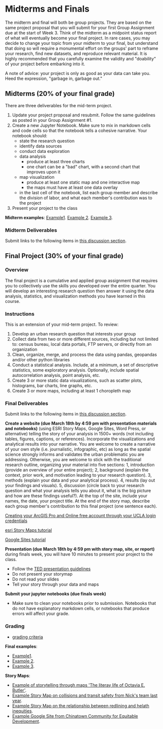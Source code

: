 # Midterms and Finals
The midterm and final will both be group projects. They are based on the same project proposal that you will submit for your first Group Assignment due at the start of Week 3. Think of the midterm as a midpoint status report of what will eventually become your final project. In rare cases, you may decide to change your topic from your midterm to your final, but understand that doing so will require a monumental effort on the groups' part to reframe your research, find new datasets, and reproduce relevant material. It is highly recommended that you carefully examine the validity and "doability" of your project before embarking into it. 

A note of advice: your project is only as good as your data can take you. Heed the expression, "garbage in, garbage out."

## Midterms (20% of your final grade)
There are three deliverables for the mid-term project.
1. Update your project proposal and resubmit. Follow the same guidelines as posted in your Group Assignment #1.
1. Create a new Jupyter Notebook. Make sure to mix in markdown cells and code cells so that the notebook tells a cohesive narrative. Your notebook should:
      - state the research question
      - identify data sources
      - conduct data exploration
      - data analysis
         - produce at least three charts
         - one chart can be a "bad" chart, with a second chart that improves upon it
      - map visualization 
         - produce at least one static map and one interactive map
         - the maps must have at least one data overlay
      - in the last cell of the notebook, list each group member and describe the division of labor, and what each member's contribution was to the project
1. Present your project to the class

**Midterm examples**: 
[Example1](https://docs.google.com/presentation/d/1LK8kfe81yTH3XZDW4RjxljfGGxGyHpbh/edit?usp=sharing&ouid=114100702949630940115&rtpof=true&sd=true). [Example 2](https://docs.google.com/presentation/d/1DyK2YsIfRXRNBksoDekrZJwP6OHZ1fY0yn7ivzh3ZSA/edit?usp=sharing). [Example 3](https://docs.google.com/presentation/d/1ReRYwWcoKqMlBuCwZ2W5z5HkcoUTXymV-OSPSwMkM9Y/edit?usp=sharing).

### Midterm Deliverables

Submit links to the following items in [this discussion section](https://github.com/cgiamarino9/25W-UP221/discussions/10).
   

## Final Project (30% of your final grade)
### Overview
The final project is a cumulative and applied group assignment that requires you to collectively use the skills you developed over the entire quarter. You will develop an interesting research question then answer it using the data analysis, statistics, and visualization methods you have learned in this course.

### Instructions

This is an extension of your mid-term project. To review:

1. Develop an urban research question that interests your group
1. Collect data from two or more different sources, including but not limited to: census bureau, local data portals, FTP servers, or directly from an organization
1. Clean, organize, merge, and process the data using pandas, geopandas and/or other python libraries
1. Conduct a statistical analysis. Include, at a minimum, a set of descriptive statistics, some exploratory analysis. Optionally, include spatial autocorrelation analysis, point analysis, etc.
1. Create 3 or more static data visualizations, such as scatter plots, histograms, bar charts, line graphs, etc.
1. Create 3 or more maps, including at least 1 choropleth map

### Final Deliverables

Submit links to the following items in [this discussion section](hhttps://github.com/cgiamarino9/25W-UP221/discussions/11).

**Create a website (due March 18th by 4:59 pm with presentation materials and notebooks)** (using ESRI Story Maps, Google Sites, Word Press, or alternative) telling the story of your analysis in 1500+ words (not including tables, figures, captions, or references). Incorporate the visualizations and analytical results into your narrative. You are welcome to create a narrative of your own style (i.e. journalistic, infographic, etc) as long as the spatial science strongly informs and validates the urban problematic you are addressing. Otherwise, you are welcome to stick with the traditional research outline, organizing your material into five sections: 1, introduction (provide an overview of your entire project); 2, background (explain the context, prior work, and motivation leading to your research question). 3, methods (explain your data and your analytical process). 4, results (lay out your findings and visuals). 5, discussion (circle back to your research question and what your analysis tells you about it, what is the big picture and how are these findings useful?). At the top of the site, include your names, the date, your project title. At the end of the story map, describe each group member's contribution to this final project (one sentence each).

[Creating your ArcGIS Pro and Online free account through your UCLA login credentials](https://guides.library.ucla.edu/c.php?g=1268157&p=9300192)

[esri Story Maps tutorial](https://storymaps.arcgis.com/stories/cea22a609a1d4cccb8d54c650b595bc4)

[Google Sites tutorial](https://support.google.com/sites/answer/6372878?hl=en)

**Presentation (due March 18th by 4:59 pm with story map, site, or report)** during finals week, you will have 10 minutes to present your project to the class.

*  Follow the [TED presentation guidelines](https://www.ted.com/participate/organize-a-local-tedx-event/tedx-organizer-guide/speakers-program/prepare-your-speaker/create-prepare-slides)
*  Do not present your storymap
*  Do not read your slides
*  Tell your story through your data and maps

**Submit your jupyter notebooks (due finals week)**

*  Make sure to clean your notebooks prior to submission. Notebooks that do not have explanatory markdown cells, or notebooks that produce errors will affect your grade.

### Grading

- [grading criteria](https://github.com/cgiamarino9/25W-UP221?tab=readme-ov-file#grading-criteria)

**Final examples**: 
* [Example1](https://docs.google.com/presentation/d/1hhmEXRqUheoIrORC4sREa3TFJ6OBkmeR/edit?usp=sharing&ouid=114100702949630940115&rtpof=true&sd=true). 
* [Example 2](https://docs.google.com/presentation/d/1Mq0MnkH4wDH6sTjfQcTFAESgKQlO2HZFm3UKi7Q2b6M/edit?usp=sharing). 
* [Example 3](https://docs.google.com/presentation/d/1_CAiY4MHeYh7dKEos-bIXYskkd7-G9jEti5-aMSK5SI/edit?usp=sharing).

**Story Maps**: 
* [Example of storytelling through maps 'The literay life of Octavia E. Butler'](https://www.latimes.com/projects/la-libraries-octavia-butler-books-life/).
* [Example Story Map on collisions and transit safety from Nick's team last year](https://arcg.is/141L010). 
* [Example Story Map on the relationship between redlining and helath inequities](https://arcg.is/0Ca0Cm). 
* [Example Google Site from Chinatown Community for Equitable Development](https://sites.google.com/g.ucla.edu/up221-chinatown?pli=1). 
